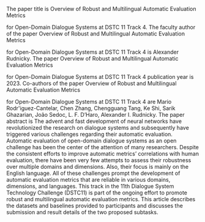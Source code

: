 The paper title is Overview of Robust and Multilingual Automatic Evaluation Metrics

for Open-Domain Dialogue Systems at DSTC 11 Track 4.
The faculty author of the paper Overview of Robust and Multilingual Automatic Evaluation Metrics

for Open-Domain Dialogue Systems at DSTC 11 Track 4 is Alexander Rudnicky.
The paper Overview of Robust and Multilingual Automatic Evaluation Metrics

for Open-Domain Dialogue Systems at DSTC 11 Track 4 publication year is 2023.
Co-authors of the paper Overview of Robust and Multilingual Automatic Evaluation Metrics

for Open-Domain Dialogue Systems at DSTC 11 Track 4 are Mario Rodr'iguez-Cantelar, Chen Zhang, Chengguang Tang, Ke Shi, Sarik Ghazarian, João Sedoc, L. F. D’Haro, Alexander I. Rudnicky.
The paper abstract is The advent and fast development of neural networks have revolutionized the research on dialogue systems and subsequently have triggered various challenges regarding their automatic evaluation. Automatic evaluation of open-domain dialogue systems as an open challenge has been the center of the attention of many researchers. Despite the consistent efforts to improve automatic metrics’ correlations with human evaluation, there have been very few attempts to assess their robustness over multiple domains and dimensions. Also, their focus is mainly on the English language. All of these challenges prompt the development of automatic evaluation metrics that are reliable in various domains, dimensions, and languages. This track in the 11th Dialogue System Technology Challenge (DSTC11) is part of the ongoing effort to promote robust and multilingual automatic evaluation metrics. This article describes the datasets and baselines provided to participants and discusses the submission and result details of the two proposed subtasks.
